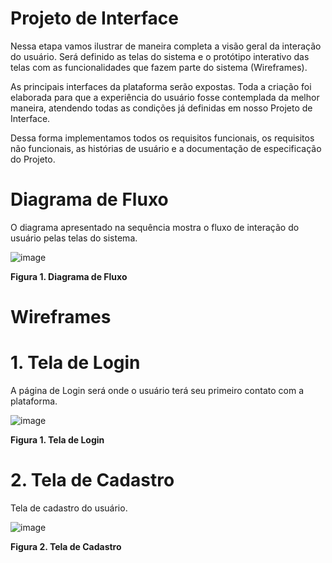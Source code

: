 # Projeto de Interface

Nessa etapa vamos ilustrar de maneira completa a visão geral da interação do usuário. Será definido as telas do sistema e o protótipo interativo das telas com as funcionalidades que fazem parte do sistema (Wireframes).

As principais interfaces da plataforma serão expostas. Toda a criação foi elaborada para que a experiência do usuário fosse contemplada da melhor maneira, atendendo todas as condições já definidas em nosso Projeto de Interface.

Dessa forma implementamos todos os requisitos funcionais, os requisitos não funcionais, as histórias de usuário e a documentação de especificação do Projeto.

# Diagrama de Fluxo

O diagrama apresentado na sequência mostra o fluxo de interação do usuário pelas telas do sistema.

![image](https://github.com/ICEI-PUC-Minas-PMV-ADS/pmv-ads-2023-2-e2-proj-int-t1-time2-futebol/assets/126628545/4c9714df-ca65-4ee8-8a13-bf7d101c6189)

**Figura 1. Diagrama de Fluxo**

# Wireframes

# 1. Tela de Login

A página de Login será onde o usuário terá seu primeiro contato com a plataforma.

![image](https://github.com/ICEI-PUC-Minas-PMV-ADS/pmv-ads-2023-2-e2-proj-int-t1-time2-futebol/assets/126628545/70221e59-44fc-43a6-8051-d0dca08db1e8)

**Figura 1. Tela de Login**

# 2. Tela de Cadastro

Tela de cadastro do usuário.

![image](https://github.com/ICEI-PUC-Minas-PMV-ADS/pmv-ads-2023-2-e2-proj-int-t1-time2-futebol/assets/126628545/0e9c56bb-8fd8-44da-ba18-abc28f71e105)

**Figura 2. Tela de Cadastro**







